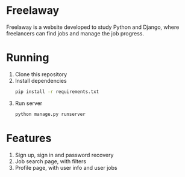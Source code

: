 # Freelaway

Freelaway is a website developed to study Python and Django, where freelancers can find jobs and manage the job progress.

# Running

1. Clone this repository
2. Install dependencies
   ```bash
   pip install -r requirements.txt
   ```
3. Run server
    ```bash
    python manage.py runserver
    ``` 

# Features

1. Sign up, sign in and password recovery
2. Job search page, with filters
3. Profile page, with user info and user jobs
